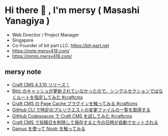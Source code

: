 # Hi there 👋 , I'm mersy ( Masashi Yanagiya )

- Web Directior / Project Manager
- Singapore
- Co-Founder of bit part LLC. https://bit-part.net
- https://note.mersy418.com/
- https://mmm.mersy418.com/

## mersy note
<!-- BLOG-POST-LIST:START -->
- [Craft CMS 4.3.10 リリース！](https://note.mersy418.com/article/craft-cms-4-3-10?utm_source=feed)
- [Blitz のキャッシュが更新されていなかったので、シングルセクションではなくルートを指定してみた #craftcms](https://note.mersy418.com/article/single-to-route-with-blitz?utm_source=feed)
- [Craft CMS の Page Cache プラグインを触ってみる #craftcms](https://note.mersy418.com/article/craftcms-page-cache-plugin?utm_source=feed)
- [GitHub CLI で特定のプルリクエストの変更ファイルの一覧を取得する](https://note.mersy418.com/article/github-cli-pullrequest-file-list?utm_source=feed)
- [GitHub Codespaces で Craft CMS を試してみた #craftcms](https://note.mersy418.com/article/github-codespaces-craftcms?utm_source=feed)
- [Craft CMS で投稿日を削除して保存すると今の日時が自動でセットされる](https://note.mersy418.com/article/craftcms-set-postdate-current-time?utm_source=feed)
- [Damus を使って Nostr を触ってみる](https://note.mersy418.com/article/nostr-damus-app?utm_source=feed)
<!-- BLOG-POST-LIST:END -->
